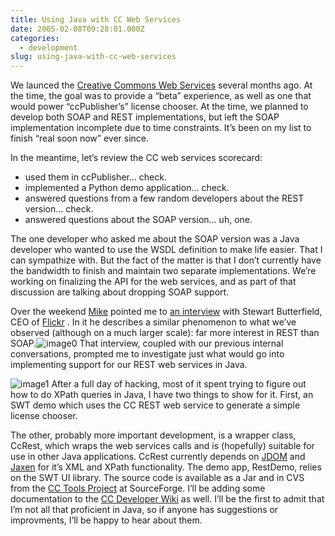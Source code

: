 ```yaml
---
title: Using Java with CC Web Services
date: 2005-02-08T09:28:01.000Z
categories:
  - development
slug: using-java-with-cc-web-services
---
```

We launced the [Creative Commons Web Services][1]  several months ago. At the time, the goal was to provide a “beta” experience, as well as one that would power “ccPublisher’s” license chooser. At the time, we planned to develop both SOAP and REST implementations, but left the SOAP implementation incomplete due to time constraints. It’s been on my list to finish “real soon now” ever since.

In the meantime, let’s review the CC web services scorecard:

<ul class="simple">
  <li>
    used them in ccPublisher… check.
  </li>
  <li>
    implemented a Python demo application… check.
  </li>
  <li>
    answered questions from a few random developers about the REST version… check.
  </li>
  <li>
    answered questions about the SOAP version… uh, one.
  </li>
</ul>

The one developer who asked me about the SOAP version was a Java developer who wanted to use the WSDL definition to make life easier. That I can sympathize with. But the fact of the matter is that I don’t currently have the bandwidth to finish and maintain two separate implementations. We’re working on finalizing the API for the web services, and as part of that discussion are talking about dropping SOAP support.

Over the weekend [Mike][2]  pointed me to [an interview][3]  with Stewart Butterfield, CEO of [Flickr][4] . In it he describes a similar phenomenon to what we’ve observed (although on a much larger scale): far more interest in REST than SOAP.![image0][5] That interview, coupled with our previous internal conversations, prompted me to investigate just what would go into implementing support for our REST web services in Java.

![image1][6] After a full day of hacking, most of it spent trying to figure out how to do XPath queries in Java, I have two things to show for it. First, an SWT demo which uses the CC REST web service to generate a simple license chooser.

The other, probably more important development, is a wrapper class, CcRest, which wraps the web services calls and is (hopefully) suitable for use in other Java applications. CcRest currently depends on [JDOM][7]  and [Jaxen][8]  for it’s XML and XPath functionality. The demo app, RestDemo, relies on the SWT UI library. The source code is available as a Jar and in CVS from the [CC Tools Project][9]  at SourceForge. I’ll be adding some documentation to the [CC Developer Wiki][10]  as well. I’ll be the first to admit that I’m not all that proficient in Java, so if anyone has suggestions or improvments, I’ll be happy to hear about them.



 [1]: http://api.creativecommons.org
 [2]: http://gondwanaland.com/mlog/
 [3]: http://www.oreillynet.com/pub/a/network/2005/02/04/sb_flckr.html
 [4]: http://flickr.com
 [5]: http://yergler.net/blog/images/ccrest1.png
 [6]: http://yergler.net/blog/images/ccrest2.png
 [7]: http://jdom.org
 [8]: http://jaxen.org
 [9]: http://sourceforge.net/projects/cctools
 [10]: http://wiki.creativecommons.org/wiki/Developer
